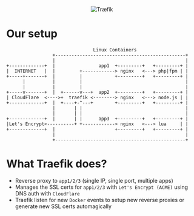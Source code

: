 <p align="center">
<img src="https://user-images.githubusercontent.com/746067/28497496-2584bf68-6f4e-11e7-829a-4ec5fb92d16c.png" alt="Træfik" title="Træfik" />
</p>


# Our setup
```
                                Linux Containers
                 +------------------------------------------------+
                 |                                                |
+-------------+  |                app1  +---------+   +---------+ |
|  INTERNET   |  |         +------------> nginx   <---> php|fpm | |
+-----+-------+  |         |            +---------+   +---------+ |
      |          |         |                                      |
      |          |         |                                      |
+-----v-------+  |  +------v---+  app2  +---------+   +---------+ |
| CloudFlare  <---->+  traefik <--------> nginx   <---> node.js | |
+-------------+  |  +----+-^---+        +---------+   +---------+ |
                 |       | |                                      |
                 |       | |                                      |
+-------------+  |       | |      app3  +---------+   +---------+ |
|Let's Encrypt<----------+ +------------> nginx   <---> lua     | |
+-------------+  |                      +---------+   +---------+ |
                 |                                                |
                 +------------------------------------------------+
```

# What Traefik does?
- Reverse proxy to `app1/2/3` (single IP, single port, multiple apps)
- Manages the SSL certs for `app1/2/3` with `Let's Encrypt (ACME)` using DNS auth with `CloudFlare`
- Traefik listen for new `Docker` events to setup new reverse proxies or generate new SSL certs automagically

